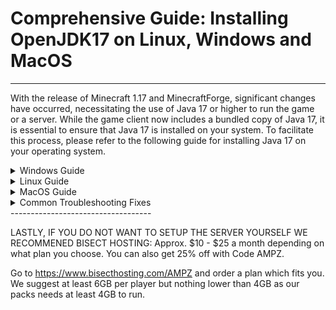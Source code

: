 # Comprehensive Guide: Installing OpenJDK17 on Linux, Windows and MacOS
-----------------------------------

With the release of Minecraft 1.17 and MinecraftForge, significant changes have occurred, necessitating the use of Java 17 or higher to run the game or a server. While the game client now includes a bundled copy of Java 17, it is essential to ensure that Java 17 is installed on your system. To facilitate this process, please refer to the following guide for installing Java 17 on your operating system.

<details>
  <summary>Windows Guide</summary>

# Installing OpenJDK17 on Windows
Before you can start your 1.17x Modded Minecraft server, ensure that Java 17 is installed. Follow the steps below:
1. Download the recommended version of OpenJDK17: [OpenJDK17 v17.0.2](https://download.java.net/java/GA/jdk17.0.2/dfd4a8d0985749f896bed50d7138ee7f/8/GPL/openjdk-17.0.2_windows-x64_bin.zip).
2. After downloading the .zip file, navigate to the root of C:\Program Files\Java (create the folder if necessary).
3. Extract the contents of the downloaded folder into the `C:\Program Files\Java` directory.
4. Navigate back to the server file folder and double-click on the "forge-1.18.2-XX.XX.XX-installer.jar" file. Please note that the XX.XX.XX placeholder should be replaced with the specific version of Forge included in the server files.
5. Execute the "run.bat" file to initiate the server loading process. However, it will halt the first time, requiring your agreement to the End-User License Agreement (EULA). Provide your consent to the EULA (this can be found in the root of your server) and then restart the server for it to continue running smoothly.

</details>

<details>
  <summary>Linux Guide</summary>

## Installing OpenJDK on Linux 

For Debian-based Distros (Ubuntu, Pop Os, Linux Mint, etc.), open your terminal and execute the following command:<br>
`sudo apt install openjdk17-jdk -y`

For Arch-based Distros (Manjaro, ArcoLinux, EndeavourOS, etc.), open your terminal and execute the following command:<br>
`sudo pacman -S jre17-openjdk-headless jre17-openjdk jdk17-openjdk openjdk17-doc openjdk17-src`

2. Once you have successfully installed Java 17 on your Linux distribution, you can proceed by running the following command inside the root of your server folder in a terminal:<br>
`bash ./run.sh` 
3. IIf you encounter any issues while running the command, it is likely because the .sh file does not have executable permissions. To resolve this, you can enable the .sh file to be executable by executing the following command:<br>
`chmod +x run.sh`
4. This will grant the necessary permissions to the run.sh file, allowing you to run it without any issues. Please ensure that you have a terminal application available on your system to execute these commands.

</details>

<details>
  <summary>MacOS Guide</summary>

## Installing OpenJDK on macOS
To install OpenJDK on macOS, you can follow these steps:
1. Visit the official [OpenJDK](https://download.java.net/java/GA/jdk17.0.2/dfd4a8d0985749f896bed50d7138ee7f/8/GPL/openjdk-17.0.2_macos-x64_bin.tar.gz) website in your web browser.
2. Once the download is complete, locate the downloaded "tar.gz" file and open Terminal (located in Applications > Utilities).
3. In Terminal, navigate to the directory where the "tar.gz" file is located. For example, if the file is in the Downloads folder, you can use the following command:<br>
`cd Downloads`
4. Extract the contents of the "tar.gz" file using the following command:<br>
`tar -xvf <filename>.tar.gz`
Replace <filename> with the actual name of the downloaded file.
5. Move the extracted folder to the desired location. For example, you can move it to the /Library/Java/JavaVirtualMachines directory using the following command:
`sudo mv <extracted_folder> /Library/Java/JavaVirtualMachines/` Replace <extracted_folder> with the name of the extracted folder.
6. Set the JAVA_HOME environment variable by opening Terminal and running the following command:<br>
`export JAVA_HOME=/Library/Java/JavaVirtualMachines/<extracted_folder>/Contents/Home`
7. Add the Java bin directory to your PATH variable by running the following command:<br>
`export PATH=$JAVA_HOME/bin:$PATH`
8. Verify the installation by running the following command in Terminal:<br>
`java -version` This should display the version information for OpenJDK 17.

If you are a Mac user and would like to contribute to improving this section, we encourage you to reach out to LabsZero on our Discord. As the guide's author does not personally use MacOS, there is a possibility that the instructions provided may not be perfect for that platform. Your input and expertise would be greatly appreciated in refining the guide for Mac users.

</details>

<details>
  <summary>Common Troubleshooting Fixes</summary>

## Troubleshooting
If you encounter an error in the server console stating:

```
  Caused by: java.lang.module.InvalidModuleDescriptorException: Unsupported major.minor version 60.0
  ```
This indicates that the Java command used in the run script is referencing a different version of Java than the required Java 17. To resolve this issue, follow these steps:

1. Right-click on the run script and open it in a text editor such as NotePad, NotePad++, VisualStudio Code, Sublime, or any other suitable editor. Avoid using a Word editor.

2. Once the file is open, locate the first occurrence of the word "java" in the script.

3. Edit the word "java" to include the full path to your Java 17 installation, enclosed within quotes. The modified line should look similar to this:<br>
`"C:\Program Files\Java\jdk-17.0.2\bin\java" @user_jvm_args.txt @libraries/net/minecraftforge/forge/1.18.2-XX.X.XX/win_args.txt`

4. By specifying the correct path to Java 17 in the run script, you will resolve the error and ensure that the server runs with the correct Java version

If you need any further support please vist our [Discord](https://discord.gg/enrpMDd) and our team will be delighted to assist you..

</details>
-----------------------------------

LASTLY, IF YOU DO NOT WANT TO SETUP THE SERVER YOURSELF WE RECOMMENED BISECT HOSTING:
Approx. $10 - $25 a month depending on what plan you choose. You can also get 25% off with Code AMPZ.

Go to https://www.bisecthosting.com/AMPZ and order a plan which fits you. We suggest at least 6GB per player but nothing lower than 4GB as our packs needs at least 4GB to run.
